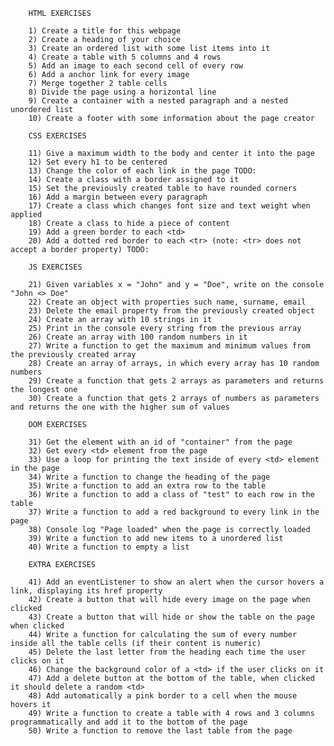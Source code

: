         HTML EXERCISES

        1) Create a title for this webpage
        2) Create a heading of your choice
        3) Create an ordered list with some list items into it
        4) Create a table with 5 columns and 4 rows
        5) Add an image to each second cell of every row
        6) Add a anchor link for every image
        7) Merge together 2 table cells
        8) Divide the page using a horizontal line
        9) Create a container with a nested paragraph and a nested unordered list
        10) Create a footer with some information about the page creator

        CSS EXERCISES

        11) Give a maximum width to the body and center it into the page
        12) Set every h1 to be centered
        13) Change the color of each link in the page TODO:
        14) Create a class with a border assigned to it
        15) Set the previously created table to have rounded corners
        16) Add a margin between every paragraph
        17) Create a class which changes font size and text weight when applied
        18) Create a class to hide a piece of content
        19) Add a green border to each <td>
        20) Add a dotted red border to each <tr> (note: <tr> does not accept a border property) TODO:

        JS EXERCISES

        21) Given variables x = "John" and y = "Doe", write on the console "John <> Doe"
        22) Create an object with properties such name, surname, email
        23) Delete the email property from the previously created object
        24) Create an array with 10 strings in it
        25) Print in the console every string from the previous array
        26) Create an array with 100 random numbers in it
        27) Write a function to get the maximum and minimum values from the previously created array
        28) Create an array of arrays, in which every array has 10 random numbers
        29) Create a function that gets 2 arrays as parameters and returns the longest one
        30) Create a function that gets 2 arrays of numbers as parameters and returns the one with the higher sum of values

        DOM EXERCISES

        31) Get the element with an id of "container" from the page
        32) Get every <td> element from the page
        33) Use a loop for printing the text inside of every <td> element in the page
        34) Write a function to change the heading of the page
        35) Write a function to add an extra row to the table
        36) Write a function to add a class of "test" to each row in the table
        37) Write a function to add a red background to every link in the page
        38) Console log "Page loaded" when the page is correctly loaded
        39) Write a function to add new items to a unordered list
        40) Write a function to empty a list

        EXTRA EXERCISES

        41) Add an eventListener to show an alert when the cursor hovers a link, displaying its href property
        42) Create a button that will hide every image on the page when clicked
        43) Create a button that will hide or show the table on the page when clicked
        44) Write a function for calculating the sum of every number inside all the table cells (if their content is numeric)
        45) Delete the last letter from the heading each time the user clicks on it
        46) Change the background color of a <td> if the user clicks on it
        47) Add a delete button at the bottom of the table, when clicked it should delete a random <td>
        48) Add automatically a pink border to a cell when the mouse hovers it
        49) Write a function to create a table with 4 rows and 3 columns programmatically and add it to the bottom of the page
        50) Write a function to remove the last table from the page
